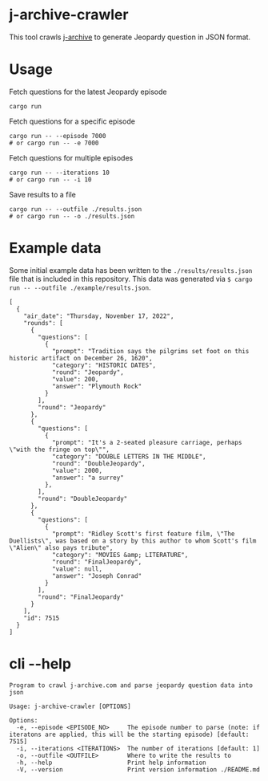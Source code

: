 # j-archive-crawler

This tool crawls [j-archive](https://j-archive.com/) to generate Jeopardy question in JSON format.

# Usage

Fetch questions for the latest Jeopardy episode

```
cargo run
```

Fetch questions for a specific episode

```
cargo run -- --episode 7000
# or cargo run -- -e 7000
```

Fetch questions for multiple episodes

```
cargo run -- --iterations 10
# or cargo run -- -i 10
```

Save results to a file

```
cargo run -- --outfile ./results.json
# or cargo run -- -o ./results.json
```

# Example data

Some initial example data has been written to the `./results/results.json` file that is included in this repository. This data was generated via `$ cargo run -- --outfile ./example/results.json`.

```
[
  {
    "air_date": "Thursday, November 17, 2022",
    "rounds": [
      {
        "questions": [
          {
            "prompt": "Tradition says the pilgrims set foot on this historic artifact on December 26, 1620",
            "category": "HISTORIC DATES",
            "round": "Jeopardy",
            "value": 200,
            "answer": "Plymouth Rock"
          }
        ],
        "round": "Jeopardy"
      },
      {
        "questions": [
          {
            "prompt": "It's a 2-seated pleasure carriage, perhaps \"with the fringe on top\"",
            "category": "DOUBLE LETTERS IN THE MIDDLE",
            "round": "DoubleJeopardy",
            "value": 2000,
            "answer": "a surrey"
          },
        ],
        "round": "DoubleJeopardy"
      },
      {
        "questions": [
          {
            "prompt": "Ridley Scott's first feature film, \"The Duellists\", was based on a story by this author to whom Scott's film \"Alien\" also pays tribute",
            "category": "MOVIES &amp; LITERATURE",
            "round": "FinalJeopardy",
            "value": null,
            "answer": "Joseph Conrad"
          }
        ],
        "round": "FinalJeopardy"
      }
    ],
    "id": 7515
  }
]
```

# cli --help

```
Program to crawl j-archive.com and parse jeopardy question data into json

Usage: j-archive-crawler [OPTIONS]

Options:
  -e, --episode <EPISODE_NO>     The episode number to parse (note: if iteratons are applied, this will be the starting episode) [default: 7515]
  -i, --iterations <ITERATIONS>  The number of iterations [default: 1]
  -o, --outfile <OUTFILE>        Where to write the results to
  -h, --help                     Print help information
  -V, --version                  Print version information ./README.md
```
